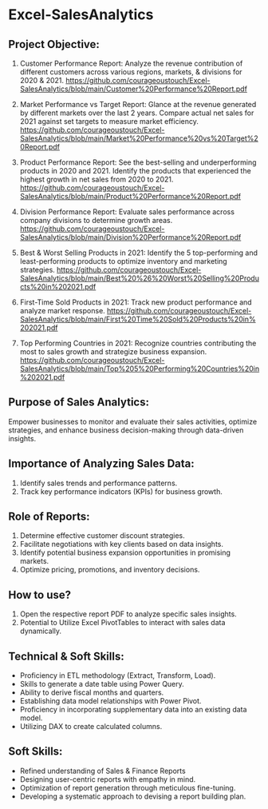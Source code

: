 # Excel-SalesAnalytics

## Project Objective: ##
1) Customer Performance Report: Analyze the revenue contribution of different customers across various regions, markets, & divisions for 2020 & 2021.
https://github.com/courageoustouch/Excel-SalesAnalytics/blob/main/Customer%20Performance%20Report.pdf

2) Market Performance vs Target Report: Glance at the revenue generated by different markets over the last 2 years. Compare actual net sales for 2021 against set targets to measure market efficiency.
https://github.com/courageoustouch/Excel-SalesAnalytics/blob/main/Market%20Performance%20vs%20Target%20Report.pdf

3) Product Performance Report: See the best-selling and underperforming products in 2020 and 2021. Identify the products that experienced the highest growth in net sales from 2020 to 2021.
https://github.com/courageoustouch/Excel-SalesAnalytics/blob/main/Product%20Performance%20Report.pdf

4) Division Performance Report: Evaluate sales performance across company divisions to determine growth areas.
https://github.com/courageoustouch/Excel-SalesAnalytics/blob/main/Division%20Performance%20Report.pdf

5) Best & Worst Selling Products in 2021: Identify the 5 top-performing and least-performing products to optimize inventory and marketing strategies.
https://github.com/courageoustouch/Excel-SalesAnalytics/blob/main/Best%20%26%20Worst%20Selling%20Products%20in%202021.pdf

6) First-Time Sold Products in 2021: Track new product performance and analyze market response.
https://github.com/courageoustouch/Excel-SalesAnalytics/blob/main/First%20Time%20Sold%20Products%20in%202021.pdf

7) Top Performing Countries in 2021: Recognize countries contributing the most to sales growth and strategize business expansion.
https://github.com/courageoustouch/Excel-SalesAnalytics/blob/main/Top%205%20Performing%20Countries%20in%202021.pdf

## Purpose of Sales Analytics: ##
Empower businesses to monitor and evaluate their sales activities, optimize strategies, and enhance business decision-making through data-driven insights.

## Importance of Analyzing Sales Data: ##
1) Identify sales trends and performance patterns.
2) Track key performance indicators (KPIs) for business growth.

## Role of Reports: ##
1) Determine effective customer discount strategies.
2) Facilitate negotiations with key clients based on data insights.
3) Identify potential business expansion opportunities in promising markets.
4) Optimize pricing, promotions, and inventory decisions.

## How to use? ##
1) Open the respective report PDF to analyze specific sales insights.
2) Potential to Utilize Excel PivotTables to interact with sales data dynamically.

## Technical & Soft Skills:
- Proficiency in ETL methodology (Extract, Transform, Load).
- Skills to generate a date table using Power Query.
- Ability to derive fiscal months and quarters.
- Establishing data model relationships with Power Pivot.
- Proficiency in incorporating supplementary data into an existing data model.
- Utilizing DAX to create calculated columns.

## Soft Skills:
- Refined understanding of Sales & Finance Reports
- Designing user-centric reports with empathy in mind.
- Optimization of report generation through meticulous fine-tuning.
- Developing a systematic approach to devising a report building plan.

